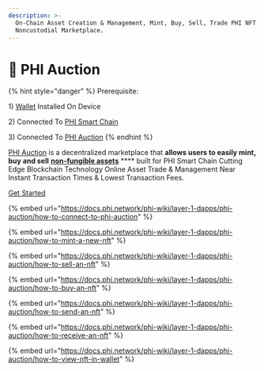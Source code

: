 ```yaml
---
description: >-
  On-Chain Asset Creation & Management, Mint, Buy, Sell, Trade PHI NFT
  Noncustodial Marketplace.
---
```


# 🤝 PHI Auction

{% hint style="danger" %}
Prerequisite:&#x20;

1\) [Wallet](../../use-phi-smart-chain/compatible-wallets/) Installed On Device

2\) Connected To [PHI Smart Chain ](../../use-phi-smart-chain/compatible-wallets/create-smart-chain-wallet/additional-compatible-wallets-setup/)

3\) Connected To [PHI Auction](how-to-connect-to-phi-auction.md)&#x20;
{% endhint %}

[PHI Auction](https://phi.auction) is a decentralized marketplace that **allows users to easily mint, buy and sell** [**non-fungible assets**](../../glossary/#n) **** built for PHI Smart Chain Cutting Edge Blockchain Technology Online Asset Trade & Management Near Instant Transaction Times & Lowest Transaction Fees.&#x20;

[Get Started ](https://phi.auction)

{% embed url="https://docs.phi.network/phi-wiki/layer-1-dapps/phi-auction/how-to-connect-to-phi-auction" %}

{% embed url="https://docs.phi.network/phi-wiki/layer-1-dapps/phi-auction/how-to-mint-a-new-nft" %}

{% embed url="https://docs.phi.network/phi-wiki/layer-1-dapps/phi-auction/how-to-sell-an-nft" %}

{% embed url="https://docs.phi.network/phi-wiki/layer-1-dapps/phi-auction/how-to-buy-an-nft" %}

{% embed url="https://docs.phi.network/phi-wiki/layer-1-dapps/phi-auction/how-to-send-an-nft" %}

{% embed url="https://docs.phi.network/phi-wiki/layer-1-dapps/phi-auction/how-to-receive-an-nft" %}

{% embed url="https://docs.phi.network/phi-wiki/layer-1-dapps/phi-auction/how-to-view-nft-in-wallet" %}

